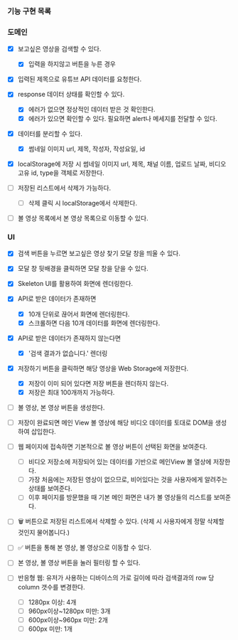 ### 기능 구현 목록

### 도메인

- [x] 보고싶은 영상을 검색할 수 있다.
  - [x] 입력을 하지않고 버튼을 누른 경우
- [x] 입력된 제목으로 유튜브 API 데이터를 요청한다.

- [x] response 데이터 상태를 확인할 수 있다.

  - [x] 에러가 없으면 정상적인 데이터 받은 것 확인한다.
  - [x] 에러가 있으면 확인할 수 있다. 필요하면 alert나 메세지를 전달할 수 있다.

- [x] 데이터를 분리할 수 있다.

  - [x] 썸네일 이미지 url, 제목, 작성자, 작성요일, id

- [x] localStorage에 저장 시 썸네일 이미지 url, 제목, 채널 이름, 업로드 날짜, 비디오 고유 id, type을 객체로 저장한다.

- [ ] 저장된 리스트에서 삭제가 가능하다.

  - [ ] 삭제 클릭 시 localStorage에서 삭제한다.

- [ ] 볼 영상 목록에서 본 영상 목록으로 이동할 수 있다.

### UI

- [x] 검색 버튼을 누르면 보고싶은 영상 찾기 모달 창을 띄울 수 있다.
- [x] 모달 창 뒷배경을 클릭하면 모달 창을 닫을 수 있다.

- [x] Skeleton UI를 활용하여 화면에 렌더링한다.

- [x] API로 받은 데이터가 존재하면

  - [x] 10개 단위로 끊어서 화면에 렌더링한다.
  - [x] 스크롤하면 다음 10개 데이터를 화면에 렌더링한다.

- [x] API로 받은 데이터가 존재하지 않는다면

  - [x] '검색 결과가 없습니다.' 렌더링

- [x] 저장하기 버튼을 클릭하면 해당 영상을 Web Storage에 저장한다.

  - [x] 저장이 이미 되어 있다면 저장 버튼을 렌더하지 않는다.
  - [x] 저장은 최대 100개까지 가능하다.

- [ ] 볼 영상, 본 영상 버튼을 생성한다.

- [ ] 저장이 완료되면 메인 View 볼 영상에 해당 비디오 데이터를 토대로 DOM을 생성하여 삽입한다.

- [ ] 웹 페이지에 접속하면 기본적으로 볼 영상 버튼이 선택된 화면을 보여준다.

  - [ ] 비디오 저장소에 저장되어 있는 데이터를 기반으로 메인View 볼 열상에 저장한다.
  - [ ] 가장 처음에는 저장된 영상이 없으므로, 비어있다는 것을 사용자에게 알려주는 상태를 보여준다.
  - [ ] 이후 페이지를 방문했을 때 기본 메인 화면은 내가 볼 영상들의 리스트를 보여준다.

- [ ] 🗑️ 버튼으로 저장된 리스트에서 삭제할 수 있다. (삭제 시 사용자에게 정말 삭제할 것인지 물어봅니다.)

- [ ] ✅ 버튼을 통해 본 영상, 볼 영상으로 이동할 수 있다.

- [ ] 본 영상, 볼 영상 버튼을 눌러 필터링 할 수 있다.

- [ ] 반응형 웹: 유저가 사용하는 디바이스의 가로 길이에 따라 검색결과의 row 당 column 갯수를 변경한다.
  - [ ] 1280px 이상: 4개
  - [ ] 960px이상~1280px 미만: 3개
  - [ ] 600px이상~960px 미만: 2개
  - [ ] 600px 미만: 1개
